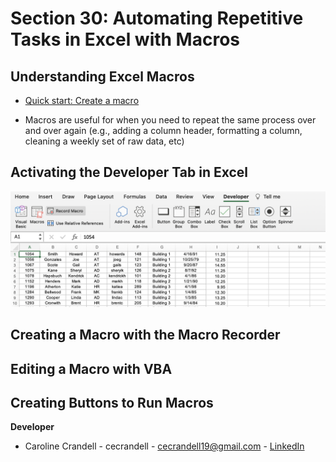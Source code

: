 # Section 30: Automating Repetitive Tasks in Excel with Macros

## Understanding Excel Macros

- [Quick start: Create a macro](https://support.microsoft.com/en-au/office/quick-start-create-a-macro-741130ca-080d-49f5-9471-1e5fb3d581a8)

- Macros are useful for when you need to repeat the same process over and over again (e.g., adding a column header, formatting a column, cleaning a weekly set of raw data, etc)

## Activating the Developer Tab in Excel

<img src="Images/1.png" width="800" />

## Creating a Macro with the Macro Recorder

## Editing a Macro with VBA

## Creating Buttons to Run Macros

**Developer**

- Caroline Crandell - cecrandell - cecrandell19@gmail.com - [LinkedIn](https://www.linkedin.com/in/carolinecrandell/)

